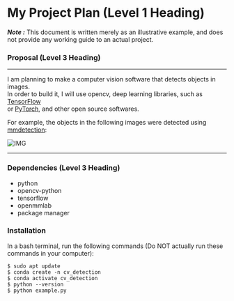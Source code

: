 # My Project Plan (Level 1 Heading)
***Note :***  This document is written merely as an illustrative example, and does not provide
any working guide to an actual project.  
### Proposal (Level 3 Heading)
---
I am planning to make a computer vision software that detects objects in images.  
In order to build it, I will use opencv, deep learning libraries, such as [TensorFlow](https://www.tensorflow.org/)  
or [PyTorch](https://pytorch.org/), and other open source softwares.  
  
  For example, the objects in the following images were detected using [mmdetection](https://github.com/open-mmlab/mmdetection):  
    
  ![IMG](https://user-images.githubusercontent.com/12907710/137271636-56ba1cd2-b110-4812-8221-b4c120320aa9.png)
  
  ---  
### Dependencies (Level 3 Heading)  
- python
- opencv-python
- tensorflow
- openmmlab
- package manager

### Installation
In a bash terminal, run the following commands (Do NOT actually run these commands in
your computer):
```
$ sudo apt update
$ conda create -n cv_detection
$ conda activate cv_detection
$ python --version
$ python example.py
```

